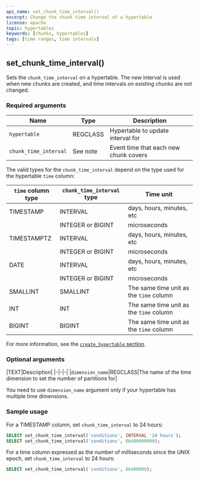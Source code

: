 ```yaml
---
api_name: set_chunk_time_interval()
excerpt: Change the chunk time interval of a hypertable
license: apache
topic: hypertables
keywords: [chunks, hypertables]
tags: [time ranges, time intervals]
---
```


## set_chunk_time_interval()
Sets the `chunk_time_interval` on a hypertable. The new interval is used
when new chunks are created, and time intervals on existing chunks are
not changed.

### Required arguments

|Name|Type|Description|
|-|-|-|
|`hypertable`|REGCLASS| Hypertable to update interval for|
|`chunk_time_interval`|See note|Event time that each new chunk covers|

The valid types for the `chunk_time_interval` depend on the type used for the hypertable `time` column:

|`time` column type|`chunk_time_interval` type|Time unit|
|-|-|-|
|TIMESTAMP|INTERVAL|days, hours, minutes, etc|
||INTEGER or BIGINT|microseconds|
|TIMESTAMPTZ|INTERVAL|days, hours, minutes, etc|
||INTEGER or BIGINT|microseconds|
|DATE|INTERVAL|days, hours, minutes, etc|
||INTEGER or BIGINT|microseconds|
|SMALLINT|SMALLINT|The same time unit as the `time` column|
|INT|INT|The same time unit as the `time` column|
|BIGINT|BIGINT|The same time unit as the `time` column|

For more information, see the [`create_hypertable` section][create-hypertable].

### Optional arguments

|TEXT|Description|
|-|-|-|
|`dimension_name`|REGCLASS|The name of the time dimension to set the number of partitions for|

You need to use `dimension_name` argument only if your hypertable has multiple
time dimensions.


### Sample usage
For a TIMESTAMP column, set `chunk_time_interval` to 24 hours:
```sql
SELECT set_chunk_time_interval('conditions', INTERVAL '24 hours');
SELECT set_chunk_time_interval('conditions', 86400000000);
```

For a time column expressed as the number of milliseconds since the
UNIX epoch, set `chunk_time_interval` to 24 hours:
```sql
SELECT set_chunk_time_interval('conditions', 86400000);
```


[create-hypertable]: /hypertable/create_hypertable
